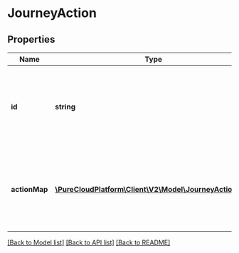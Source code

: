 # JourneyAction

## Properties
Name | Type | Description | Notes
------------ | ------------- | ------------- | -------------
**id** | **string** | The ID of an action from the Journey System (an action is spawned from an actionMap) | 
**actionMap** | [**\PureCloudPlatform\Client\V2\Model\JourneyActionMap**](JourneyActionMap.md) | Details about the action map from the Journey System which triggered this action | 

[[Back to Model list]](../README.md#documentation-for-models) [[Back to API list]](../README.md#documentation-for-api-endpoints) [[Back to README]](../README.md)


